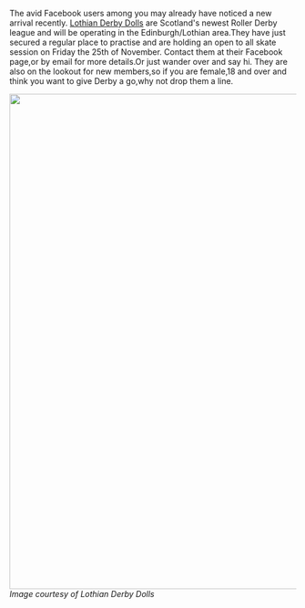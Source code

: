 <html><body><p>The avid Facebook users among you may already have noticed a new arrival recently.
<a href="http://www.facebook.com/profile.php?id=100003148427031&amp;sk=info">Lothian Derby Dolls</a> are Scotland's newest Roller Derby league and will be operating in the Edinburgh/Lothian area.They have just secured a regular place to practise and are holding an open to all skate session on Friday the 25th of November.
Contact them at their Facebook page,or by email for more details.Or just wander over and say hi.
They are also on the lookout for new members,so if you are female,18 and over and think you want to give Derby a go,why not drop them a line.

<a href="http://www.scottishrollerderbyblog.com/2011/11/ldd-logo.jpg"><img src="http://www.scottishrollerderbyblog.com/2011/11/ldd-logo.jpg" alt="" title="ldd logo" width="614" height="868" class="aligncenter size-full wp-image-537"></a>
<em>Image courtesy of Lothian Derby Dolls</em></p></body></html>
